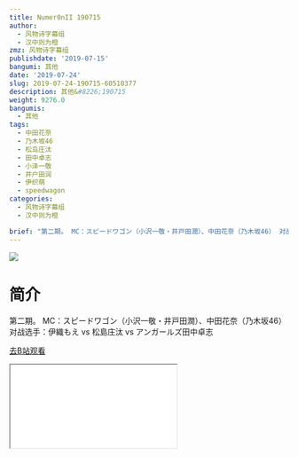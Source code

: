 ```yaml
---
title: Numer0nII 190715
author:
  - 风物诗字幕组
  - 汉中则为橙
zmz: 风物诗字幕组
publishdate: '2019-07-15'
bangumi: 其他
date: '2019-07-24'
slug: 2019-07-24-190715-60510377
description: 其他&#8226;190715
weight: 9276.0
bangumis:
  - 其他
tags:
  - 中田花奈
  - 乃木坂46
  - 松岛庄汰
  - 田中卓志
  - 小泽一敬
  - 井户田润
  - 伊织萌
  - speedwagon
categories:
  - 风物诗字幕组
  - 汉中则为橙

brief: "第二期。 MC：スピードワゴン（小沢一敬・井戸田潤）、中田花奈（乃木坂46） 对战选手：伊織もえ vs 松島庄汰 vs アンガールズ田中卓志"
---
```

![](https://raw.githubusercontent.com/tcgriffith/owaraisite/master/static/tmpimg/af4491cfe337e5ca7b178ce50bc8bcbd60f84f41.jpg.480.jpg)
# 简介  
第二期。
MC：スピードワゴン（小沢一敬・井戸田潤）、中田花奈（乃木坂46）
对战选手：伊織もえ vs 松島庄汰 vs アンガールズ田中卓志  

[去B站观看](https://www.bilibili.com/video/av60510377/)
<div class ="resp-container"><iframe class="testiframe" src="//player.bilibili.com/player.html?aid=60510377"", scrolling="no", allowfullscreen="true" > </iframe></div> 
